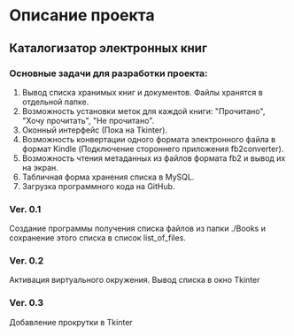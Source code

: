 # Описание проекта

## Каталогизатор электронных книг
### Основные задачи для разработки проекта:
1. Вывод списка хранимых книг и документов. Файлы хранятся в отдельной папке.
2. Возможность установки меток для каждой книги: "Прочитано", "Хочу прочитать", "Не прочитано".
3. Оконный интерфейс (Пока на Tkinter).
4. Возможность конвертации одного формата электронного файла в формат Kindle (Подключение стороннего приложения fb2converter).
5. Возможность чтения метаданных из файлов формата fb2 и вывод их на экран.
6. Табличная форма хранения списка в MySQL.
7. Загрузка программного кода на GitHub.


### Ver. 0.1
Создание программы получения списка файлов из папки ./Books и сохранение этого списка в список list_of_files.

### Ver. 0.2
Активация виртуального окружения. Вывод списка в окно Tkinter

### Ver. 0.3
Добавление прокрутки в Tkinter